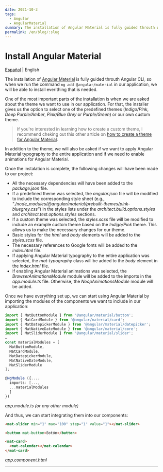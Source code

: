 ```yaml
---
date: 2021-10-3
tags:
  - Angular
  - AngularMaterial
summary: The installation of Angular Material is fully guided throuth Angular CLI, so when we run the command `ng add @angular/material` in our application, we will be able to install everithing that is needed.
permalink: /en/blog/:slug
---
```


# Install Angular Material

<social-share class="social-share--header" />

[Español](/blog/instalar-angular-material/) | English

The installation of [Angular Material](https://material.angular.io/) is fully guided throuth Angular CLI, so when we run the command `ng add @angular/material` in our application, we will be able to install everithing that is needed.

One of the most important parts of the installation is when we are asked about the theme we want to use in our application. For that, the installer gives us the option to select one of the predefined themes (_Indigo/Pink_, _Deep Purple/Amber_, _Pink/Blue Grey_ or _Purple/Green_) or our own custom theme.

> If you're interested in learning how to create a custom theme, I recommend cheking out this other article on [how to create a theme for Angular Material](/en/blog/create-theme-angular-material/).

In addition to the theme, we will also be asked if we want to apply Angular Material typography to the entire application and if we need to enable animations for Angular Material.

Once the instalation is complete, the following changes will have been made to our project:

- All the necessary dependencies will have been added to the _package.json_ file.
- If a predefined theme was selected, the _angular.json_ file will be modified to include the corresponding style sheet (e.g., _"./node_modules/@angular/material/prebuilt-themes/pink-bluegrey.css"_) in the styles lists under the _architect.build.options.styles_ and _architect.test.options.styles_ sections.
- If a custom theme was selected, the _styles.scss_ file will be modified to include an example custom theme based on the _Indigo/Pink_ theme. This allows us to make the necessary changes for our theme.
- Basic styles for the _html_ and _body_ elements will be added to the _styles.scss_ file.
- The necessary references to Google fonts will be added to the _index.html_ file.
- If applying Angular Material typography to the entire application was selected, the _mat-typography_ class will be added to the _body_ element in the _index.html_ file.
- If enabling Angular Material animations was selected, the _BrowserAnimationsModule_ module will be added to the imports in the _app.module.ts_ file. Otherwise, the _NoopAnimationsModule_ module will be added.

Once we have everything set up, we can start using Angular Material by importing the modules of the components we want to include in our application:

``` ts
import { MatButtonModule } from '@angular/material/button';
import { MatCardModule } from '@angular/material/card';
import { MatDatepickerModule } from '@angular/material/datepicker';
import { MatNativeDateModule } from '@angular/material/core';
import { MatSliderModule } from '@angular/material/slider';
…
const materialModules = [
  MatButtonModule,
  MatCardModule,
  MatDatepickerModule,
  MatNativeDateModule,
  MatSliderModule
];

@NgModule ({....
  imports: [...,
  ...materialModules
  ]
})
```
_app.module.ts (or any other module)_

And thus, we can start integrating them into our components:

``` html
<mat-slider min="1" max="100" step="1" value="1"></mat-slider>

<button mat-button>Botón</button>

<mat-card>
  <mat-calendar></mat-calendar>
</mat-card>
```
_app.component.html_

---
<social-share class="social-share--footer" />
